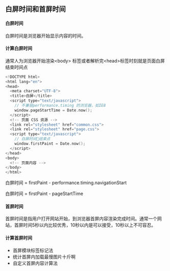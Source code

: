 ## 白屏时间和首屏时间

#### 白屏时间

白屏时间是浏览器开始显示内容的时间。

#### 计算白屏时间

通常人为浏览器开始渲染\<body> 标签或者解析完\<head>标签时刻就是页面白屏结束时间点

```C++
<!DOCTYPE html>
<html lang="en">
<head>
  <meta charset="UTF-8">
  <title>白屏</title>
  <script type="text/javascript">
    // 不兼容performance.timing 的浏览器，如IE8
    window.pageStartTime = Date.now();
  </script>
  <!-- 页面 CSS 资源 -->
  <link rel="stylesheet" href="common.css">
  <link rel="stylesheet" href="page.css">
  <script type="text/javascript">
    // 白屏时间结束点
    window.firstPaint = Date.now();
  </script>
</head>
<body>
  <!-- 页面内容 -->
</body>
</html>
```

白屏时间 = firstPaint - performance.timing.navigationStart

白屏时间 = firstPaint - pageStartTime

#### 首屏时间

首屏时间是指用户打开网站开始，到浏览器首屏内容渲染完成时间。通常一个网站，首屏时间5秒以内比较优秀，10秒以内是可以接受，10秒以上不可容忍。


#### 计算首屏时间

- 首屏模块标签标记法
- 统计首屏内加载最慢图片十斤啊
- 自定义首屏内容计算法